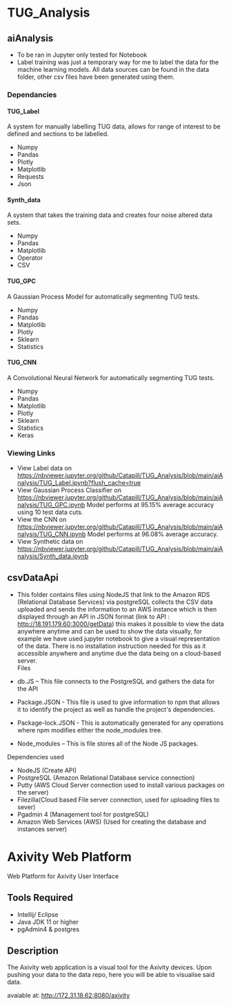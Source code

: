# TUG_Analysis
## aiAnalysis
* To be ran in Jupyter only tested for Notebook
* Label training was just a temporary way for me to label the data for the machine learning models. All data sources can be found in the data folder, other csv files have been generated using them.
### Dependancies
#### TUG_Label
A system for manually labelling TUG data, allows for range of interest to be defined and sections to be labelled.
* Numpy
* Pandas
* Plotly
* Matplotlib
* Requests
* Json
#### Synth_data
A system that takes the training data and creates four noise altered data sets.
* Numpy
* Pandas
* Matplotlib
* Operator
* CSV
#### TUG_GPC
A Gaussian Process Model for automatically segmenting TUG tests.
* Numpy
* Pandas
* Matplotlib
* Plotly
* Sklearn
* Statistics
#### TUG_CNN
A Convolutional Neural Network for automatically segmenting TUG tests.
* Numpy
* Pandas
* Matplotlib
* Plotly
* Sklearn
* Statistics
* Keras
### Viewing Links
* View Label data on https://nbviewer.jupyter.org/github/Catapill/TUG_Analysis/blob/main/aiAnalysis/TUG_Label.ipynb?flush_cache=true
* View Gaussian Process Classifier on https://nbviewer.jupyter.org/github/Catapill/TUG_Analysis/blob/main/aiAnalysis/TUG_GPC.ipynb Model performs at 95.15% average accuracy using 10 test data cuts.
* View the CNN on https://nbviewer.jupyter.org/github/Catapill/TUG_Analysis/blob/main/aiAnalysis/TUG_CNN.ipynb Model performs at 96.08% average accuracy.
* View Synthetic data on https://nbviewer.jupyter.org/github/Catapill/TUG_Analysis/blob/main/aiAnalysis/Synth_data.ipynb
## csvDataApi
* This folder contains files using NodeJS that link to the Amazon RDS (Relational Database Services) via postgreSQL collects the CSV data uploaded and sends the information to an AWS instance which is then displayed through an API in JSON format (link to API  : http://18.191.179.60:3000/getData) this makes it possible to view the data anywhere anytime and can be used to show the data visually, for example we have used jupyter notebook to give a visual representation of the data. There is no installation instruction needed for this as it accessible anywhere and anytime due the data being on a cloud-based server.  
Files
*	db.JS – This file connects to the PostgreSQL and gathers the data for the API
 
* Package.JSON - This file is used to give information to npm that allows it to identify the project as well as handle the project's dependencies.

* Package-lock.JSON - This is automatically generated for any operations where npm modifies either the node_modules tree. 

* Node_modules – This is file stores all of the Node JS packages. 

Dependencies used
*	NodeJS (Create API)
*	PostgreSQL (Amazon Relational Database service connection)
*	Putty (AWS Cloud Server connection used to install various packages on the server)
*	Filezilla(Cloud based File server connection, used for uploading files to sever)
*	Pgadmin 4 (Management tool for postgreSQL)
*	Amazon Web Services (AWS) (Used for creating the database and instances server)

# Axivity Web Platform

Web Platform for Axivity User Interface

## Tools Required
- Intellij/ Eclipse
- Java JDK 11 or higher
- pgAdmin4 & postgres

## Description
The Axivity web application is a visual tool for the Axivity devices. Upon pushing your data to the data repo, here you will be able to visualise said data.

avaiable at: http://172.31.18.62:8080/axivity

